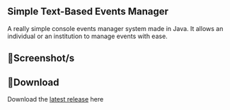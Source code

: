 ## Simple Text-Based Events Manager
A really simple console events manager system made in Java. It allows an individual or an institution to manage events with ease.

## 📸**Screenshot/s**

## 💾**Download**
Download the [latest release](https://github.com/moonlighthowling616/text-based-events-manager/releases/tag/v1.0-release) here

